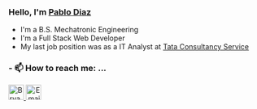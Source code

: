 ### Hello, I'm [Pablo Diaz][linkedin]


- I'm a B.S. Mechatronic Engineering
- I'm a Full Stack Web Developer
- My last job position was as a IT Analyst at [Tata Consultancy Service][tata]

### - 📫 How to reach me: ...

   <p>
      <a href="https://www.linkedin.com/in/bdelacruz-pucp/">
         <img src="https://www.vectorlogo.zone/logos/linkedin/linkedin-icon.svg" alt="Bryan De La Cruz LinkedIn Profile" height="30" width="30">
      </a>   
      <a align='right' href="mailto:bryan.delacruza@gmail.com">
         <img alt="Email" src="https://www.vectorlogo.zone/logos/gmail/gmail-icon.svg" height="30" width="30"/>
      </a>  
   </p>

<!-- Links -->

[linkedin]: https://www.linkedin.com/in/bdelacruz-pucp/
[tata]: https://www.tcs.com/
